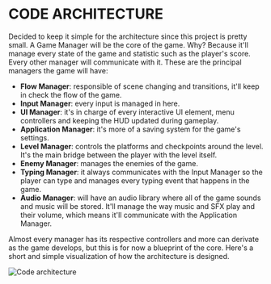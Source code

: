# CODE ARCHITECTURE
Decided to keep it simple for the architecture since this project is pretty small. A Game Manager will be the core of the game. Why? Because it'll manage every state of the game and statistic such as the player's score. Every other manager will communicate with it. These are the principal managers the game will have:
- __Flow Manager__: responsible of scene changing and transitions, it'll keep in check the flow of the game.
- __Input Manager__: every input is managed in here.
- __UI Manager__: it's in charge of every interactive UI element, menu controllers and keeping the HUD updated during gameplay.
- __Application Manager__: it's more of a saving system for the game's settings.
- __Level Manager__: controls the platforms and checkpoints around the level. It's the main bridge between the player with the level itself.
- __Enemy Manager__: manages the enemies of the game.
- __Typing Manager__: it always communicates with the Input Manager so the player can type and manages every typing event that happens in the game.
- __Audio Manager__: will have an audio library where all of the game sounds and music will be stored. It'll manage the way music and SFX play and their volume, which means it'll communicate with the Application Manager.

Almost every manager has its respective controllers and more can derivate as the game develops, but this is for now a blueprint of the core. Here's a short and simple visualization of how the architecture is designed.

![Code architecture](../images/architecture.png)
